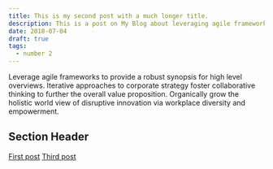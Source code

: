 ```yaml
---
title: This is my second post with a much longer title.
description: This is a post on My Blog about leveraging agile frameworks.
date: 2018-07-04
draft: true
tags:
  - number 2
---
```

Leverage agile frameworks to provide a robust synopsis for high level overviews. Iterative approaches to corporate strategy foster collaborative thinking to further the overall value proposition. Organically grow the holistic world view of disruptive innovation via workplace diversity and empowerment.

## Section Header

<a href="/blog/firstpost/">First post</a>
<a href="/blog/thirdpost/">Third post</a>


